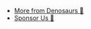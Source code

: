 - [More from Denosaurs :sauropod:](https://github.com/denosaurs)
- [Sponsor Us :sparkling_heart:](https://github.com/sponsors/denosaurs)
